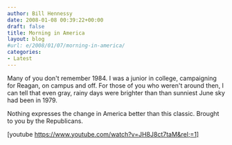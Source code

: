 ```yaml
---
author: Bill Hennessy
date: 2008-01-08 00:39:22+00:00
draft: false
title: Morning in America
layout: blog
#url: e/2008/01/07/morning-in-america/
categories:
- Latest
---
```


Many of you don't remember 1984.  I was a junior in college, campaigning for Reagan, on campus and off.  For those of you who weren't around then, I can tell that even gray, rainy days were brighter than than sunniest June sky had been in 1979.

Nothing expresses the change in America better than this classic.  Brought to you by the Republicans.

[youtube https://www.youtube.com/watch?v=JH8J8ct7taM&rel;=1]


